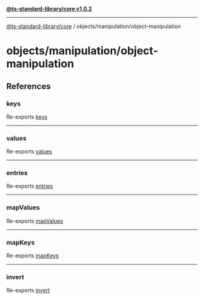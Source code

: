 [**@ts-standard-library/core v1.0.2**](../../../README.md)

***

[@ts-standard-library/core](../../../modules.md) / objects/manipulation/object-manipulation

# objects/manipulation/object-manipulation

## References

### keys

Re-exports [keys](functions/keys.md)

***

### values

Re-exports [values](functions/values.md)

***

### entries

Re-exports [entries](functions/entries.md)

***

### mapValues

Re-exports [mapValues](functions/mapValues.md)

***

### mapKeys

Re-exports [mapKeys](functions/mapKeys.md)

***

### invert

Re-exports [invert](functions/invert.md)
